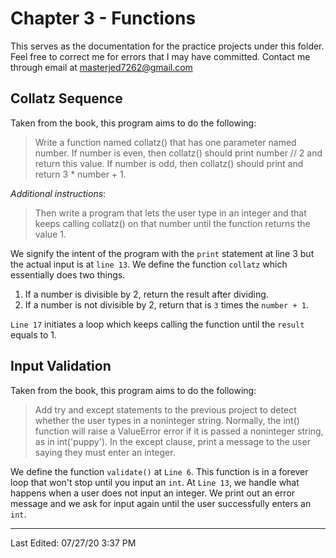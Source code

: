 # Chapter 3 - Functions

This serves as the documentation for the practice projects under this folder. Feel free to correct me for errors that I may have committed. Contact me through email at masterjed7262@gmail.com

## Collatz Sequence

Taken from the book, this program aims to do the following:

> Write a function named collatz() that has one parameter named number. If number is even, then collatz() should print number // 2 and return this value. If number is odd, then collatz() should print and return 3 \* number + 1.

_Additional instructions_:

> Then write a program that lets the user type in an integer and that keeps calling collatz() on that number until the function returns the value 1.

We signify the intent of the program with the `print` statement at line 3 but the actual input is at `line 13`. We define the function `collatz` which essentially does two things.

1. If a number is divisible by 2, return the result after dividing.
2. If a number is not divisible by 2, return that is `3` times the `number + 1`.

`Line 17` initiates a loop which keeps calling the function until the `result` equals to 1.

## Input Validation

Taken from the book, this program aims to do the following:

> Add try and except statements to the previous project to detect whether the user types in a noninteger string. Normally, the int() function will raise a ValueError error if it is passed a noninteger string, as in int('puppy'). In the except clause, print a message to the user saying they must enter an integer.

We define the function `validate()` at `Line 6`. This function is in a forever loop that won't stop until you input an `int`. At `Line 13`, we handle what happens when a user does not input an integer. We print out an error message and we ask for input again until the user successfully enters an `int`.

---

Last Edited: 07/27/20 3:37 PM

